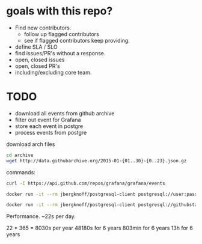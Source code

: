 # goals with this repo?

- Find new contributors.
  - follow up flagged contributors
  - see if flagged contributors keep providing.
- define SLA / SLO
- find issues/PR's without a response.
- open, closed issues
- open, closed PR's
- including/excluding core team.

# TODO
- download all events from github archive
- filter out event for Grafana
- store each event in postgre
- process events from postgre


download arch files
```bash
cd archive
wget http://data.githubarchive.org/2015-01-{01..30}-{0..23}.json.gz
```

commands:
```bash
curl -I https://api.github.com/repos/grafana/grafana/events

docker run -it --rm jbergknoff/postgresql-client postgresql://user:pass@host:5432/db

docker run -it --rm jbergknoff/postgresql-client postgresql://githubstats:githubstats@localhost:5432/githubstats
```

Performance.
~22s per day.

22 * 365 = 8030s per year
48180s for 6 years
803min for 6 years
13h for 6 years

